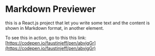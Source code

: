 # Markdown Previewer

this is a React.js project that let you write some text and the content is shown in Markdown format, in another element.

To see this in action, go to this this link: [https://codepen.io/faustinjeff/pen/abvjgGr](https://codepen.io/faustinjeff/pen/abvjgGr)